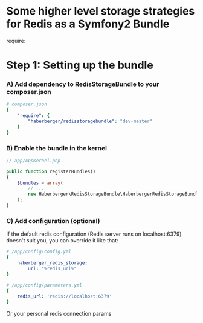 # Some higher level storage strategies for Redis as a Symfony2 Bundle

require:

Step 1: Setting up the bundle
=============================
### A) Add dependency to RedisStorageBundle to your composer.json

```yaml
# composer.json
{
    "require": {
        "haberberger/redisstoragebundle": "dev-master"
    }
}
```

### B) Enable the bundle in the kernel

```php
// app/AppKernel.php

public function registerBundles()
{
    $bundles = array(
        // ...
        new Haberberger\RedisStorageBundle\HaberbergerRedisStorageBundle(),
    );
}
```

### C) Add configuration (optional)

If the default redis configuration (Redis server runs on localhost:6379) doesn't suit you, you can override it like that:

```yaml
# /app/config/config.yml
{
    haberberger_redis_storage:
        url: "%redis_url%"
}
```

```yaml
# /app/config/parameters.yml
{
    redis_url: 'redis://localhost:6379'
}
```

Or your personal redis connection params